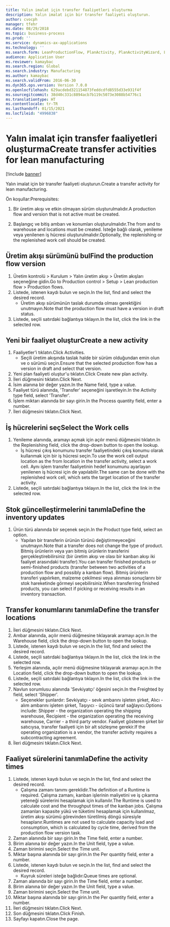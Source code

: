 ```yaml
---
title: Yalın imalat için transfer faaliyetleri oluşturma
description: Yalın imalat için bir transfer faaliyeti oluşturun.
author: cvocph
manager: tfehr
ms.date: 08/29/2018
ms.topic: business-process
ms.prod: ''
ms.service: dynamics-ax-applications
ms.technology: ''
ms.search.form: LeanProductionFlow, PlanActivity, PlanActivityWizard, LeanWorkCellLookup, InventLocationIdLookup
audience: Application User
ms.reviewer: kamaybac
ms.search.region: Global
ms.search.industry: Manufacturing
ms.author: kamaybac
ms.search.validFrom: 2016-06-30
ms.dyn365.ops.version: Version 7.0.0
ms.openlocfilehash: 629acdebd321154873feddcdfd8555d33e931f4f
ms.sourcegitcommit: 38d40c331c8894acb7b119c5073e3088b54776c1
ms.translationtype: HT
ms.contentlocale: tr-TR
ms.lasthandoff: 01/15/2021
ms.locfileid: "4996838"
---
```

# <a name="create-transfer-activities-for-lean-manufacturing"></a><span data-ttu-id="7e17d-103">Yalın imalat için transfer faaliyetleri oluşturma</span><span class="sxs-lookup"><span data-stu-id="7e17d-103">Create transfer activities for lean manufacturing</span></span>

[!include [banner](../../includes/banner.md)]

<span data-ttu-id="7e17d-104">Yalın imalat için bir transfer faaliyeti oluşturun.</span><span class="sxs-lookup"><span data-stu-id="7e17d-104">Create a transfer activity for lean manufacturing.</span></span> 

<span data-ttu-id="7e17d-105">Ön koşullar:</span><span class="sxs-lookup"><span data-stu-id="7e17d-105">Prerequisites:</span></span> 

1. <span data-ttu-id="7e17d-106">Bir üretim akışı ve etkin olmayan sürüm oluşturulmalıdır.</span><span class="sxs-lookup"><span data-stu-id="7e17d-106">A production flow and version that is not active must be created.</span></span>

2. <span data-ttu-id="7e17d-107">Başlangıç ve bitiş ambarı ve konumları oluşturulmalıdır.</span><span class="sxs-lookup"><span data-stu-id="7e17d-107">The from and to warehouse and locations must be created.</span></span> <span data-ttu-id="7e17d-108">İsteğe bağlı olarak, yenileme veya yenilenen iş hücresi oluşturulmalıdır.</span><span class="sxs-lookup"><span data-stu-id="7e17d-108">Optionally, the replenishing or the replenished work cell should be created.</span></span>


## <a name="find-the-production-flow-version"></a><span data-ttu-id="7e17d-109">Üretim akışı sürümünü bul</span><span class="sxs-lookup"><span data-stu-id="7e17d-109">Find the production flow version</span></span>
1. <span data-ttu-id="7e17d-110">Üretim kontrolü > Kurulum > Yalın üretim akışı > Üretim akışları seçeneğine gidin.</span><span class="sxs-lookup"><span data-stu-id="7e17d-110">Go to Production control > Setup > Lean production flow > Production flows.</span></span>
2. <span data-ttu-id="7e17d-111">Listede, istenen kaydı bulun ve seçin.</span><span class="sxs-lookup"><span data-stu-id="7e17d-111">In the list, find and select the desired record.</span></span>
    * <span data-ttu-id="7e17d-112">Üretim akışı sürümünün taslak durumda olması gerektiğini unutmayın.</span><span class="sxs-lookup"><span data-stu-id="7e17d-112">Note that the production flow must have a version in draft status.</span></span>  
3. <span data-ttu-id="7e17d-113">Listede, seçili satırdaki bağlantıya tıklayın.</span><span class="sxs-lookup"><span data-stu-id="7e17d-113">In the list, click the link in the selected row.</span></span>

## <a name="create-a-new-activity"></a><span data-ttu-id="7e17d-114">Yeni bir faaliyet oluştur</span><span class="sxs-lookup"><span data-stu-id="7e17d-114">Create a new activity</span></span>
1. <span data-ttu-id="7e17d-115">Faaliyetler'i tıklatın.</span><span class="sxs-lookup"><span data-stu-id="7e17d-115">Click Activities.</span></span>
    * <span data-ttu-id="7e17d-116">Seçili üretim akışında taslak halde bir sürüm olduğundan emin olun ve o sürümü seçin.</span><span class="sxs-lookup"><span data-stu-id="7e17d-116">Ensure that the selected production flow has a version in draft and select that version.</span></span>  
2. <span data-ttu-id="7e17d-117">Yeni plan faaliyeti oluştur'u tıklatın.</span><span class="sxs-lookup"><span data-stu-id="7e17d-117">Click Create new plan activity.</span></span>
3. <span data-ttu-id="7e17d-118">İleri düğmesini tıklatın.</span><span class="sxs-lookup"><span data-stu-id="7e17d-118">Click Next.</span></span>
4. <span data-ttu-id="7e17d-119">İsim alanına bir değer yazın.</span><span class="sxs-lookup"><span data-stu-id="7e17d-119">In the Name field, type a value.</span></span>
5. <span data-ttu-id="7e17d-120">Faaliyet türü alanında, 'Transfer' seçeneğini işaretleyin.</span><span class="sxs-lookup"><span data-stu-id="7e17d-120">In the Activity type field, select 'Transfer'.</span></span>
6. <span data-ttu-id="7e17d-121">İşlem miktarı alanında bir sayı girin.</span><span class="sxs-lookup"><span data-stu-id="7e17d-121">In the Process quantity field, enter a number.</span></span>
7. <span data-ttu-id="7e17d-122">İleri düğmesini tıklatın.</span><span class="sxs-lookup"><span data-stu-id="7e17d-122">Click Next.</span></span>

## <a name="select-the-work-cells"></a><span data-ttu-id="7e17d-123">İş hücrelerini seç</span><span class="sxs-lookup"><span data-stu-id="7e17d-123">Select the Work cells</span></span>
1. <span data-ttu-id="7e17d-124">Yenileme alanında, aramayı açmak için açılır menü düğmesini tıklatın.</span><span class="sxs-lookup"><span data-stu-id="7e17d-124">In the Replenishing field, click the drop-down button to open the lookup.</span></span>
    * <span data-ttu-id="7e17d-125">İş hücresi çıkış konumunu transfer faaliyetindeki çıkış konumu olarak kullanmak için bir iş hücresi seçin.</span><span class="sxs-lookup"><span data-stu-id="7e17d-125">To use the work cell output location as the from location in the transfer activity, select a work cell.</span></span> <span data-ttu-id="7e17d-126">Aynı işlem transfer faaliyetinin hedef konumunu ayarlayan yenilenen iş hücresi için de yapılabilir.</span><span class="sxs-lookup"><span data-stu-id="7e17d-126">The same can be done with the replenished work cell, which sets the target location of the transfer activity.</span></span>  
2. <span data-ttu-id="7e17d-127">Listede, seçili satırdaki bağlantıya tıklayın.</span><span class="sxs-lookup"><span data-stu-id="7e17d-127">In the list, click the link in the selected row.</span></span>

## <a name="define-the-inventory-updates"></a><span data-ttu-id="7e17d-128">Stok güncelleştirmelerini tanımla</span><span class="sxs-lookup"><span data-stu-id="7e17d-128">Define the inventory updates</span></span>
1. <span data-ttu-id="7e17d-129">Ürün türü alanında bir seçenek seçin.</span><span class="sxs-lookup"><span data-stu-id="7e17d-129">In the Product type field, select an option.</span></span>
    * <span data-ttu-id="7e17d-130">Yapılan bir transferin ürünün türünü değiştirmeyeceğini unutmayın.</span><span class="sxs-lookup"><span data-stu-id="7e17d-130">Note that a transfer does not change the type of product.</span></span> <span data-ttu-id="7e17d-131">Bitmiş ürünlerin veya yarı bitmiş ürünlerin transferini gerçekleştirebilirsiniz (bir üretim akışı ve olası bir kanban akışı iki faaliyet arasındaki transfer).</span><span class="sxs-lookup"><span data-stu-id="7e17d-131">You can transfer finished products or semi-finished products (transfer between two activities of a production flow and possibly a kanban flow).</span></span>     <span data-ttu-id="7e17d-132">Bitmiş ürünlerin transferi yapılırken, malzeme çekilmesi veya alınması sonuçlarını bir stok hareketinde görmeyi seçebilirsiniz.</span><span class="sxs-lookup"><span data-stu-id="7e17d-132">When transferring finished products, you can select if picking or receiving results in an inventory transaction.</span></span>  

## <a name="define-the-transfer-locations"></a><span data-ttu-id="7e17d-133">Transfer konumlarını tanımla</span><span class="sxs-lookup"><span data-stu-id="7e17d-133">Define the transfer locations</span></span>
1. <span data-ttu-id="7e17d-134">İleri düğmesini tıklatın.</span><span class="sxs-lookup"><span data-stu-id="7e17d-134">Click Next.</span></span>
2. <span data-ttu-id="7e17d-135">Ambar alanında, açılır menü düğmesine tıklayarak aramayı açın.</span><span class="sxs-lookup"><span data-stu-id="7e17d-135">In the Warehouse field, click the drop-down button to open the lookup.</span></span>
3. <span data-ttu-id="7e17d-136">Listede, istenen kaydı bulun ve seçin.</span><span class="sxs-lookup"><span data-stu-id="7e17d-136">In the list, find and select the desired record.</span></span>
4. <span data-ttu-id="7e17d-137">Listede, seçili satırdaki bağlantıya tıklayın.</span><span class="sxs-lookup"><span data-stu-id="7e17d-137">In the list, click the link in the selected row.</span></span>
5. <span data-ttu-id="7e17d-138">Yerleşim alanında, açılır menü düğmesine tıklayarak aramayı açın.</span><span class="sxs-lookup"><span data-stu-id="7e17d-138">In the Location field, click the drop-down button to open the lookup.</span></span>
6. <span data-ttu-id="7e17d-139">Listede, seçili satırdaki bağlantıya tıklayın.</span><span class="sxs-lookup"><span data-stu-id="7e17d-139">In the list, click the link in the selected row.</span></span>
7. <span data-ttu-id="7e17d-140">Navlun sorumlusu alanında 'Sevkiyatçı' öğesini seçin.</span><span class="sxs-lookup"><span data-stu-id="7e17d-140">In the Freighted by field, select 'Shipper'.</span></span>
    * <span data-ttu-id="7e17d-141">Seçenekler şunlardır: Sevkiyatçı - sevk ambarını işleten şirket, Alıcı - alım ambarını işleten şirket, Taşıyıcı - üçüncü taraf sağlayıcı.</span><span class="sxs-lookup"><span data-stu-id="7e17d-141">Options include: Shipper - the organization operating the shipping warehouse, Recipient -  the organization operating the receiving warehouse, Carrier - a third party vendor.</span></span> <span data-ttu-id="7e17d-142">Faaliyet gösteren şirket bir satıcıysa, transfer faaliyeti için bir alt sözleşme gerekir.</span><span class="sxs-lookup"><span data-stu-id="7e17d-142">If the operating organization is a vendor, the transfer activity requires a subcontracting agreement.</span></span>  
8. <span data-ttu-id="7e17d-143">İleri düğmesini tıklatın.</span><span class="sxs-lookup"><span data-stu-id="7e17d-143">Click Next.</span></span>

## <a name="define-the-activity-times"></a><span data-ttu-id="7e17d-144">Faaliyet sürelerini tanımla</span><span class="sxs-lookup"><span data-stu-id="7e17d-144">Define the activity times</span></span>
1. <span data-ttu-id="7e17d-145">Listede, istenen kaydı bulun ve seçin.</span><span class="sxs-lookup"><span data-stu-id="7e17d-145">In the list, find and select the desired record.</span></span>
    * <span data-ttu-id="7e17d-146">Çalışma zamanı tanımı gereklidir.</span><span class="sxs-lookup"><span data-stu-id="7e17d-146">The definition of a Runtime is required.</span></span> <span data-ttu-id="7e17d-147">Çalışma zamanı, kanban işlerinin maliyetini ve iş çıkarma yeteneği sürelerini hesaplamak için kullanılır.</span><span class="sxs-lookup"><span data-stu-id="7e17d-147">The Runtime is used to calculate cost and the throughput times of the kanban jobs.</span></span> <span data-ttu-id="7e17d-148">Çalışma zamanları kapasite yükü ve tüketimi hesaplamak için kullanılmaz, üretim akışı sürümü görevinden türetilmiş döngü süresiyle hesaplanır.</span><span class="sxs-lookup"><span data-stu-id="7e17d-148">Runtimes are not used to calculate capacity load and consumption, which is calculated by cycle time, derived from the production flow version task.</span></span>  
2. <span data-ttu-id="7e17d-149">Zaman alanında bir sayı girin.</span><span class="sxs-lookup"><span data-stu-id="7e17d-149">In the Time field, enter a number.</span></span>
3. <span data-ttu-id="7e17d-150">Birim alanına bir değer yazın.</span><span class="sxs-lookup"><span data-stu-id="7e17d-150">In the Unit field, type a value.</span></span>
4. <span data-ttu-id="7e17d-151">Zaman birimini seçin.</span><span class="sxs-lookup"><span data-stu-id="7e17d-151">Select the Time unit.</span></span>
5. <span data-ttu-id="7e17d-152">Miktar başına alanında bir sayı girin.</span><span class="sxs-lookup"><span data-stu-id="7e17d-152">In the Per quantity field, enter a number.</span></span>
6. <span data-ttu-id="7e17d-153">Listede, istenen kaydı bulun ve seçin.</span><span class="sxs-lookup"><span data-stu-id="7e17d-153">In the list, find and select the desired record.</span></span>
    * <span data-ttu-id="7e17d-154">Kuyruk süreleri isteğe bağlıdır.</span><span class="sxs-lookup"><span data-stu-id="7e17d-154">Queue times are optional.</span></span>  
7. <span data-ttu-id="7e17d-155">Zaman alanında bir sayı girin.</span><span class="sxs-lookup"><span data-stu-id="7e17d-155">In the Time field, enter a number.</span></span>
8. <span data-ttu-id="7e17d-156">Birim alanına bir değer yazın.</span><span class="sxs-lookup"><span data-stu-id="7e17d-156">In the Unit field, type a value.</span></span>
9. <span data-ttu-id="7e17d-157">Zaman birimini seçin.</span><span class="sxs-lookup"><span data-stu-id="7e17d-157">Select the Time unit.</span></span>
10. <span data-ttu-id="7e17d-158">Miktar başına alanında bir sayı girin.</span><span class="sxs-lookup"><span data-stu-id="7e17d-158">In the Per quantity field, enter a number.</span></span>
11. <span data-ttu-id="7e17d-159">İleri düğmesini tıklatın.</span><span class="sxs-lookup"><span data-stu-id="7e17d-159">Click Next.</span></span>
12. <span data-ttu-id="7e17d-160">Son düğmesini tıklatın.</span><span class="sxs-lookup"><span data-stu-id="7e17d-160">Click Finish.</span></span>
13. <span data-ttu-id="7e17d-161">Sayfayı kapatın.</span><span class="sxs-lookup"><span data-stu-id="7e17d-161">Close the page.</span></span>

